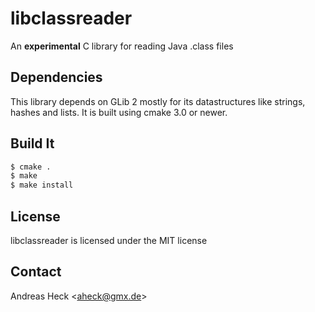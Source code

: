 # libclassreader #

An __experimental__ C library for reading Java .class files

## Dependencies ##

This library depends on GLib 2 mostly for its datastructures like strings,
hashes and lists. It is built using cmake 3.0 or newer.

## Build It ##

```bash
$ cmake .
$ make
$ make install
```

## License ##

libclassreader is licensed under the MIT license

## Contact ##

Andreas Heck <<aheck@gmx.de>>
